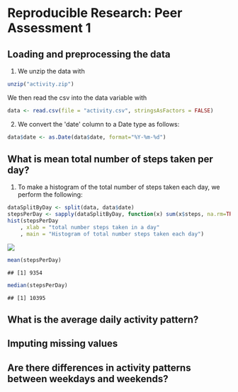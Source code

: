 # Reproducible Research: Peer Assessment 1


## Loading and preprocessing the data
1. We unzip the data with 

```r
unzip("activity.zip")
```
We then read the csv into the data variable with 

```r
data <- read.csv(file = "activity.csv", stringsAsFactors = FALSE)
```
2. We convert the 'date' column to a Date type as follows: 

```r
data$date <- as.Date(data$date, format="%Y-%m-%d")
```


## What is mean total number of steps taken per day?
1. To make a histogram of the total number of steps taken each day, we perform the following:

```r
dataSplitByDay <- split(data, data$date) 
stepsPerDay <- sapply(dataSplitByDay, function(x) sum(x$steps, na.rm=TRUE))
hist(stepsPerDay
    , xlab = "total number steps taken in a day"
    , main = "Histogram of total number steps taken each day")
```

![](PA1_template_files/figure-html/unnamed-chunk-4-1.png) 

```r
mean(stepsPerDay)
```

```
## [1] 9354
```

```r
median(stepsPerDay)
```

```
## [1] 10395
```

## What is the average daily activity pattern?



## Imputing missing values



## Are there differences in activity patterns between weekdays and weekends?
